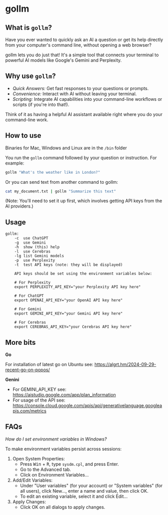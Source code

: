 # gollm

## What is `gollm`?

Have you ever wanted to quickly ask an AI a question or get its help directly from your computer's command line, without opening a web browser?

gollm lets you do just that! It's a simple tool that connects your terminal to powerful AI models like Google's Gemini and Perplexity.

## Why use `gollm`?

*   *Quick Answers:* Get fast responses to your questions or prompts.
*   *Convenience:* Interact with AI without leaving your terminal.
*   *Scripting:* Integrate AI capabilities into your command-line workflows or scripts (if you're into that!).

Think of it as having a helpful AI assistant available right where you do your command-line work.

## How to use

Binaries for Mac, Windows and Linux are in the `/bin` folder

You run the `gollm` command followed by your question or instruction. For example:

```bash
gollm "What's the weather like in London?"
```

Or you can send text from another command to gollm:

```bash
cat my_document.txt | gollm "Summarize this text"
```

(Note: You'll need to set it up first, which involves getting API keys from the AI providers.)

## Usage

```
gollm:
	-c	use ChatGPT
	-g	use Gemini
	-h	show (this) help
	-l	use Cerebras
	-lg	list Gemini models
	-p	use Perplexity
	-t	test API keys (note: they will be displayed)

	API keys should be set using the environment variables below:

	# For Perplexity
	export PERPLEXITY_API_KEY="your Perplexity API key here"

	# For ChatGPT
	export OPENAI_API_KEY="your OpenAI API key here"

	# For Gemini
	export GEMINI_API_KEY="your Gemini API key here"

	# For Cerebras
	export CEREBRAS_API_KEY="your Cerebras API key here"

```

## More bits

**Go**

For installation of latest go on Ubuntu see: https://algrt.hm/2024-09-29-recent-go-on-popos/

**Genini**

- For GEMINI_API_KEY see: https://aistudio.google.com/app/plan_information
- For usage of the API see: https://console.cloud.google.com/apis/api/generativelanguage.googleapis.com/metrics

## FAQs

*How do I set environment variables in Windows?*

To make environment variables persist across sessions:

1. Open System Properties:
	* Press <kbd>Win</kbd> + <kbd>R</kbd>, type `sysdm.cpl`, and press Enter.
	* Go to the Advanced tab.
	* Click on Environment Variables...
2. Add/Edit Variables:
	* Under "User variables" (for your account) or "System variables" (for all users), click New..., enter a name and value, then click OK.
	* To edit an existing variable, select it and click Edit...
3. Apply Changes:
	* Click OK on all dialogs to apply changes.
